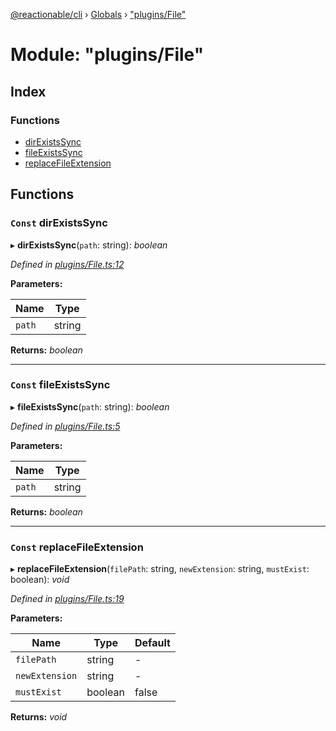 [@reactionable/cli](../README.md) › [Globals](../globals.md) › ["plugins/File"](_plugins_file_.md)

# Module: "plugins/File"

## Index

### Functions

* [dirExistsSync](_plugins_file_.md#const-direxistssync)
* [fileExistsSync](_plugins_file_.md#const-fileexistssync)
* [replaceFileExtension](_plugins_file_.md#const-replacefileextension)

## Functions

### `Const` dirExistsSync

▸ **dirExistsSync**(`path`: string): *boolean*

*Defined in [plugins/File.ts:12](https://github.com/neilime/reactionable-cli/blob/86c13e3/src/plugins/File.ts#L12)*

**Parameters:**

Name | Type |
------ | ------ |
`path` | string |

**Returns:** *boolean*

___

### `Const` fileExistsSync

▸ **fileExistsSync**(`path`: string): *boolean*

*Defined in [plugins/File.ts:5](https://github.com/neilime/reactionable-cli/blob/86c13e3/src/plugins/File.ts#L5)*

**Parameters:**

Name | Type |
------ | ------ |
`path` | string |

**Returns:** *boolean*

___

### `Const` replaceFileExtension

▸ **replaceFileExtension**(`filePath`: string, `newExtension`: string, `mustExist`: boolean): *void*

*Defined in [plugins/File.ts:19](https://github.com/neilime/reactionable-cli/blob/86c13e3/src/plugins/File.ts#L19)*

**Parameters:**

Name | Type | Default |
------ | ------ | ------ |
`filePath` | string | - |
`newExtension` | string | - |
`mustExist` | boolean | false |

**Returns:** *void*
